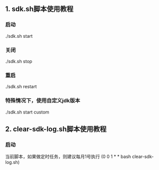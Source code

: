 ## 1. sdk.sh脚本使用教程

### 启动
./sdk.sh start

### 关闭
./sdk.sh stop

### 重启
./sdk.sh restart

### 特殊情况下，使用自定义jdk版本
./sdk.sh start custom

## 2. clear-sdk-log.sh脚本使用教程

### 启动
当前脚本，如果做定时任务，则建议每月1号执行 (0 0 1 * * bash clear-sdk-log.sh)
